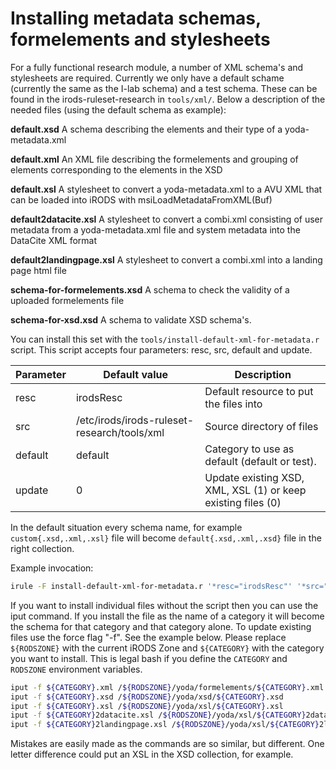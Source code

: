 # Installing metadata schemas, formelements and stylesheets
For a fully functional research module, a number of XML schema's and stylesheets are required.
Currently we only have a default schame (currently the same as the I-lab schema) and a test schema.
These can be found in the irods-ruleset-research in `tools/xml/`.
Below a description of the needed files (using the default schema as example):

**default.xsd**
  A schema describing the elements and their type of a yoda-metadata.xml

**default.xml**
  An XML file describing the formelements and grouping of elements corresponding to the elements in the XSD

**default.xsl**
  A stylesheet to convert a yoda-metadata.xml to a AVU XML that can be loaded into iRODS with msiLoadMetadataFromXML(Buf)

**default2datacite.xsl**
  A stylesheet to convert a combi.xml consisting of user metadata from a yoda-metadata.xml file and system metadata into
  the DataCite XML format

**default2landingpage.xsl**
  A stylesheet to convert a combi.xml into a landing page html file

**schema-for-formelements.xsd**
  A schema to check the validity of a uploaded formelements file

**schema-for-xsd.xsd**
  A schema to validate XSD schema's.

You can install this set with the `tools/install-default-xml-for-metadata.r` script. This script accepts four parameters:
resc, src, default and update.


Parameter  | Default value                               | Description
-----------|---------------------------------------------|------------
resc	     | irodsResc	                                 | Default resource to put the files into
src        | /etc/irods/irods-ruleset-research/tools/xml | Source directory of files
default    | default                                     | Category to use as default (default or test).
update     | 0                                           | Update existing XSD, XML, XSL (1) or keep existing files (0)

In the default situation every schema name, for example `custom{.xsd,.xml,.xsl}` file will become `default{.xsd,.xml,.xsd}` file in the right collection.

Example invocation:
```bash
irule -F install-default-xml-for-metadata.r '*resc="irodsResc"' '*src="/etc/irods/irods-ruleset-research/tools/xml/"' '*default="default"' '*update=1'
```

If you want to install individual files without the script then you can use the iput command.
If you install the file as the name of a category it will become the schema for that category and that category alone.
To update existing files use the force flag "-f".
See the example below. Please replace `${RODSZONE}` with the current iRODS Zone and `${CATEGORY}` with the category you want to install. This is legal bash if you define the `CATEGORY` and `RODSZONE` environment variables.

```bash
iput -f ${CATEGORY}.xml /${RODSZONE}/yoda/formelements/${CATEGORY}.xml
iput -f ${CATEGORY}.xsd /${RODSZONE}/yoda/xsd/${CATEGORY}.xsd
iput -f ${CATEGORY}.xsl /${RODSZONE}/yoda/xsl/${CATEGORY}.xsl
iput -f ${CATEGORY}2datacite.xsl /${RODSZONE}/yoda/xsl/${CATEGORY}2datacite.xsl
iput -f ${CATEGORY}2landingpage.xsl /${RODSZONE}/yoda/xsl/${CATEGORY}2landingpage.xsl
```

Mistakes are easily made as the commands are so similar, but different.
One letter difference could put an XSL in the XSD collection, for example.
